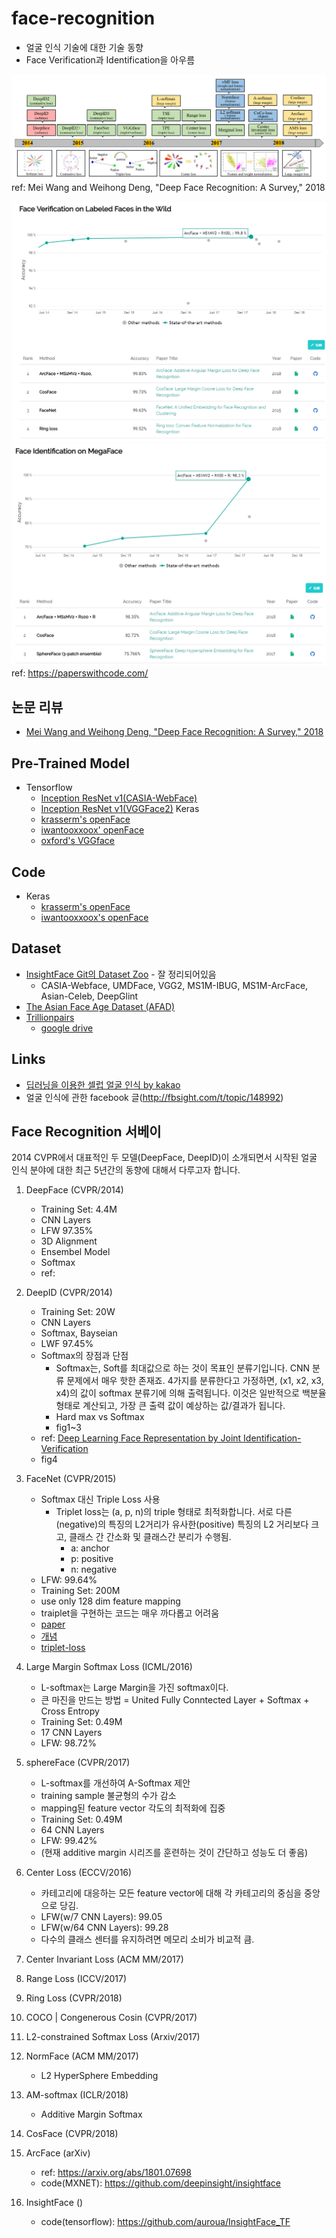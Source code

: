# face-recognition
- 얼굴 인식 기술에 대한 기술 동향
- Face Verification과 Identification을 아우름

![](images/progress.png)
ref: Mei Wang and Weihong Deng, "Deep Face Recognition: A Survey," 2018

![](images/pwc_fv.png)
![](images/pwc_fi.png)
ref: https://paperswithcode.com/

## 논문 리뷰
- [Mei Wang and Weihong Deng, "Deep Face Recognition: A Survey," 2018](papers/Deep_Face_Recognition_A_Survey.md)

## Pre-Trained Model
- Tensorflow
    - [Inception ResNet v1(CASIA-WebFace)](https://github.com/davidsandberg/facenet)
    - [Inception ResNet v1(VGGFace2)](https://github.com/davidsandberg/facenet)
Keras
    - [krasserm's openFace](http://krasserm.github.io/2018/02/07/deep-face-recognition/)
    - [iwantooxxoox' openFace](https://github.com/iwantooxxoox/Keras-OpenFace)
    - [oxford's VGGface](https://github.com/rcmalli/keras-vggface)

## Code
- Keras
    - [krasserm's openFace](http://krasserm.github.io/2018/02/07/deep-face-recognition/)
    - [iwantooxxoox's openFace](https://github.com/iwantooxxoox/Keras-OpenFace)

## Dataset
- [InsightFace Git의 Dataset Zoo](https://github.com/deepinsight/insightface/wiki/Dataset-Zoo) - 잘 정리되어있음
    - CASIA-Webface, UMDFace, VGG2, MS1M-IBUG, MS1M-ArcFace, Asian-Celeb, DeepGlint
- [The Asian Face Age Dataset (AFAD)](http://afad-dataset.github.io/)
- [Trillionpairs](http://trillionpairs.deepglint.com/overview)
    - [google drive](https://drive.google.com/drive/folders/1ADcZugpo8Z6o5q1p2tIAibwhsL8DcVwH)
    
## Links
- [딥러닝을 이용한 셀럽 얼굴 인식 by kakao](https://mk.kakaocdn.net/dn/if-kakao/conf2018/deep_face_recognition.pdf)
- 얼굴 인식에 관한 facebook 글(http://fbsight.com/t/topic/148992)


## Face Recognition 서베이

2014 CVPR에서 대표적인 두 모델(DeepFace, DeepID)이 소개되면서 시작된 얼굴 인식 분야에 대한 최근 5년간의 동향에 대해서 다루고자 합니다.

1. DeepFace (CVPR/2014)
    - Training Set: 4.4M 
    - CNN Layers
    - LFW 97.35%
    - 3D Alignment
    - Ensembel Model
    - Softmax
    - ref:
2. DeepID (CVPR/2014)
    - Training Set: 20W
    - CNN Layers
    - Softmax, Bayseian
    - LWF 97.45%
    - Softmax의 장점과 단점
      - Softmax는, Soft를 최대값으로 하는 것이 목표인 분류기입니다. CNN 분류 문제에서 매우 핫한 존재죠. 4가지를 분류한다고 가정하면, (x1, x2, x3, x4)의 값이 softmax 분류기에 의해 출력됩니다. 이것은 일반적으로 백분율 형태로 계산되고, 가장 큰 출력 값이 예상하는 값/결과가 됩니다.
      - Hard max vs Softmax
      - fig1~3
    - ref: [Deep Learning Face Representation by Joint Identification-Verification](https://papers.nips.cc/paper/5416-deep-learning-face-representation-by-joint-identification-verification)
    - fig4
3. FaceNet (CVPR/2015)
    - Softmax 대신 Triple Loss 사용
      - Triplet loss는 (a, p, n)의 triple 형태로 최적화합니다. 서로 다른(negative)의 특징의 L2거리가 유사한(positive) 특징의 L2 거리보다 크고, 클래스 간 간소화 및 클래스간 분리가 수행됨.
        - a: anchor
        - p: positive
        - n: negative
    - LFW: 99.64%
    - Training Set: 200M 
    - use only 128 dim feature mapping
    - traiplet을 구현하는 코드는 매우 까다롭고 어려움
    - [paper](https://arxiv.org/pdf/1503.03832.pdf)
    - [개념](https://kangbk0120.github.io/articles/2018-01/face-net)
    - [triplet-loss](https://omoindrot.github.io/triplet-loss)
    
    
    
4. Large Margin Softmax Loss (ICML/2016)
    - L-softmax는 Large Margin을 가진 softmax이다. 
    - 큰 마진을 만드는 방법
      = United Fully Conntected Layer + Softmax + Cross Entropy
    - Training Set: 0.49M
    - 17 CNN Layers
    - LFW: 98.72%
5. sphereFace (CVPR/2017)
    - L-softmax를 개선하여 A-Softmax 제안
    - training sample 불균형의 수가 감소
    - mapping된 feature vector 각도의 최적화에 집중
    - Training Set: 0.49M
    - 64 CNN Layers
    - LFW: 99.42%
    - (현재 additive margin 시리즈를 훈련하는 것이 간단하고 성능도 더 좋음)
6. Center Loss (ECCV/2016)
    - 카테고리에 대응하는 모든 feature vector에 대해 각 카테고리의 중심을 중앙으로 당김.
    - LFW(w/7 CNN Layers): 99.05
    - LFW(w/64 CNN Layers): 99.28
    - 다수의 클래스 센터를 유지하려면 메모리 소비가 비교적 큼.
7. Center Invariant Loss (ACM MM/2017)
8. Range Loss (ICCV/2017)
9. Ring Loss (CVPR/2018)
10. COCO | Congenerous Cosin (CVPR/2017)
11. L2-constrained Softmax Loss (Arxiv/2017)
12. NormFace (ACM MM/2017)
    - L2 HyperSphere Embedding
13. AM-softmax (ICLR/2018)
    - Additive Margin Softmax
14. CosFace (CVPR/2018)
15. ArcFace (arXiv)
    - ref: https://arxiv.org/abs/1801.07698
    - code(MXNET): https://github.com/deepinsight/insightface
16. InsightFace ()
    - code(tensorflow): https://github.com/auroua/InsightFace_TF
